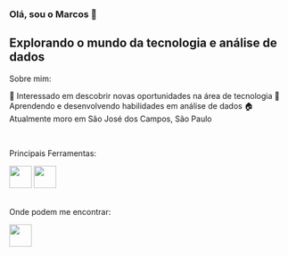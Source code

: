 ### Olá, sou o Marcos 👋

## Explorando o mundo da tecnologia e análise de dados

Sobre mim:

🔭 Interessado em descobrir novas oportunidades na área de tecnologia
🌱 Aprendendo e desenvolvendo habilidades em análise de dados
🏠 Atualmente moro em São José dos Campos, São Paulo

<br>

Principais Ferramentas:
<div>
<img height="40" width="40" src="https://github.com/BruceFonseca/Portfolio/blob/main/linguagens/power%20bi.png?raw=true">
<img height="40" width="40" src="https://github.com/BruceFonseca/Portfolio/blob/main/linguagens/sql.png?raw=true">

</div>

<br>

Onde podem me encontrar:
<div>
  <a href="https://www.linkedin.com/in/marcos-adm/">
    <img height="40" width="40" src="https://github.com/BruceFonseca/Portfolio/blob/main/social%20icons/linkedin.png?raw=true">
  </a>
</div>
